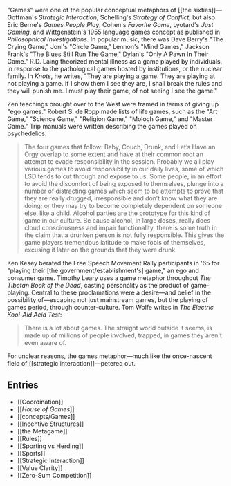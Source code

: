 "Games" were one of the popular conceptual metaphors of [[the sixties]]—Goffman's _Strategic Interaction_, Schelling's _Strategy of Conflict_, but also Eric Berne's _Games People Play_, Cohen's _Favorite Game_, Lyotard's _Just Gaming_, and Wittgenstein's 1955 language games concept as published in _Philosophical Investigations_. In popular music, there was Dave Berry's "The Crying Game," Joni's "Circle Game," Lennon's "Mind Games," Jackson Frank's "The Blues Still Run The Game," Dylan's "Only A Pawn In Their Game." R.D. Laing theorized mental illness as a game played by individuals, in response to the pathological games hosted by institutions, or the nuclear family. In _Knots_, he writes, "They are playing a game. They are playing at not playing a game. If I show them I see they are, I shall break the rules and they will punish me. I must play their game, of not seeing I see the game." 

Zen teachings brought over to the West were framed in terms of giving up "ego games." Robert S. de Ropp made lists of life games, such as the "Art Game," "Science Game," "Religion Game," "Moloch Game," and "Master Game." Trip manuals were written describing the games played on psychedelics:
> The four games that follow: Baby, Couch, Drunk, and Let’s Have an Orgy overlap to some extent and have at their common root an attempt to evade responsibility in the session. Probably we all play various games to avoid responsibility in our daily lives, some of which LSD tends to cut through and expose to us. Some people, in an effort to avoid the discomfort of being exposed to themselves, plunge into a number of distracting games which seem to be attempts to prove that they are really drugged, irresponsible and don’t know what they are doing; or they may try to become completely dependent on someone else, like a child. Alcohol parties are the prototype for this kind of game in our culture. Be cause alcohol, in large doses, really does cloud consciousness and impair functionality, there is some truth in the claim that a drunken person is not fully responsible. This gives the game players tremendous latitude to make fools of themselves, excusing it later on the grounds that they were drunk.

Ken Kesey berated the Free Speech Movement Rally participants in '65 for "playing their [the government/establishment's] game," an ego and consumer game. Timothy Leary uses a game metaphor throughout *The Tibetan Book of the Dead*, casting personality as the product of game-playing. Central to these proclamations were a desire—and belief in the possibility of—escaping not just mainstream games, but the playing of games period, through counter-culture. Tom Wolfe writes in _The Electric Kool-Aid Acid Test_:
> There is a lot about games. The straight world outside it seems, is made up of millions of people involved, trapped, in games they aren't even aware of.

For unclear reasons, the games metaphor—much like the once-nascent field of [[strategic interaction]]—petered out.

## Entries
- [[Coordination]]
- [[_House of Games_]]
- [[concepts/Games]]
- [[Incentive Structures]]
- [[the Metagame]]
- [[Rules]]
- [[Sporting vs Herding]]
- [[Sports]]
- [[Strategic Interaction]]
- [[Value Clarity]]
- [[Zero-Sum Competition]]